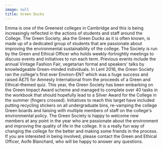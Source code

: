 ```yaml
---
image: null
title: Green Ducks
---
```


Emma is one of the Greenest colleges in Cambridge and this is being increasingly reflected in the actions of students and staff around the College. 
The Green Society, aka the Green Ducks as it is often known, is made up of a dedicated group of students that are passionate about improving the environmental sustainability of the college. The Society is run by the Green and Ethical Officer who holds weekly-fortnightly meetings to discuss events and initiatives to run each term. 
Previous events include the annual Vintage Fashion Fair, vegetarian formal and speakers' talks by knowledgeable Green-minded individuals. In Lent 2016, the Green Society ran the college's first ever Environ-ENT which was a huge success and raised Â£75 for Amnesty International from the proceeds of a Green and Ethical-themed quiz. 
This year, the Green Society has been embarking on the Green Impact Award scheme and managed to complete over 40 tasks in the workbook that should hopefully lead to a Silver Award for the College in the summer (fingers crossed). Initiatives to reach this target have included putting recycling stickers on all undergraduate bins, re-vamping the college Green boards and liaising with multiple members of staff on the college's environmental policy.
The Green Society is happy to welcome new members at any point in the year who are passionate about the environment and improving the quality of life in the college. It is a really fun way of changing the college for the better and making some friends in the process.
If you are interested in being involved, please contact the Green and Ethical Officer, Aoife Blanchard, who will be happy to answer any questions.
